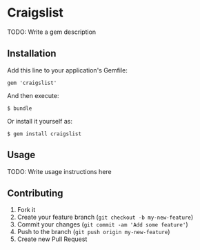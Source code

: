 # Craigslist

TODO: Write a gem description

## Installation

Add this line to your application's Gemfile:

    gem 'craigslist'

And then execute:

    $ bundle

Or install it yourself as:

    $ gem install craigslist

## Usage

TODO: Write usage instructions here

## Contributing

1. Fork it
2. Create your feature branch (`git checkout -b my-new-feature`)
3. Commit your changes (`git commit -am 'Add some feature'`)
4. Push to the branch (`git push origin my-new-feature`)
5. Create new Pull Request
